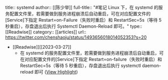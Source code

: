 title:: systemd
author:: [[陈少举]]
full-title:: "\#笔记 Linux 下，在 systemd 的服务配置文件里，若需要做到服务进程崩溃后自动重启，可在对应配置文件的[Service]下指定 Restart=on-Failure（失败时重启）和 RestartSec=5s（等待 5 秒重启），存盘退出后执行 Systemctl Daemon-Reload 即可。"
type:: [[Readwise]]
category:: [[articles]]
url:: https://twitter.com/chenshaoju/status/1493656018014052353?s=20

- [[Readwise]][[2023-03-27]]
	- 在 systemd 的服务配置文件里，若需要做到服务进程崩溃后自动重启，可在对应配置文件的[Service]下指定 Restart=on-failure（失败时重启）和 RestartSec=5s（等待 5 秒重启），存盘退出后执行 systemctl daemon-reload 即可 ([View Highlight](https://read.readwise.io/read/01gwga6f4jyhhr5ze1v6a9am2h))